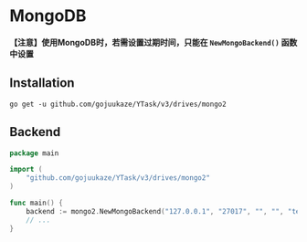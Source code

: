 # MongoDB

**【注意】使用MongoDB时，若需设置过期时间，只能在 ``NewMongoBackend()`` 函数中设置**

## Installation

```shell
go get -u github.com/gojuukaze/YTask/v3/drives/mongo2
```

## Backend

```go
package main

import (
    "github.com/gojuukaze/YTask/v3/drives/mongo2"
)

func main() {
	backend := mongo2.NewMongoBackend("127.0.0.1", "27017", "", "", "test", "test", 2, 20)
	// ...
}
```
